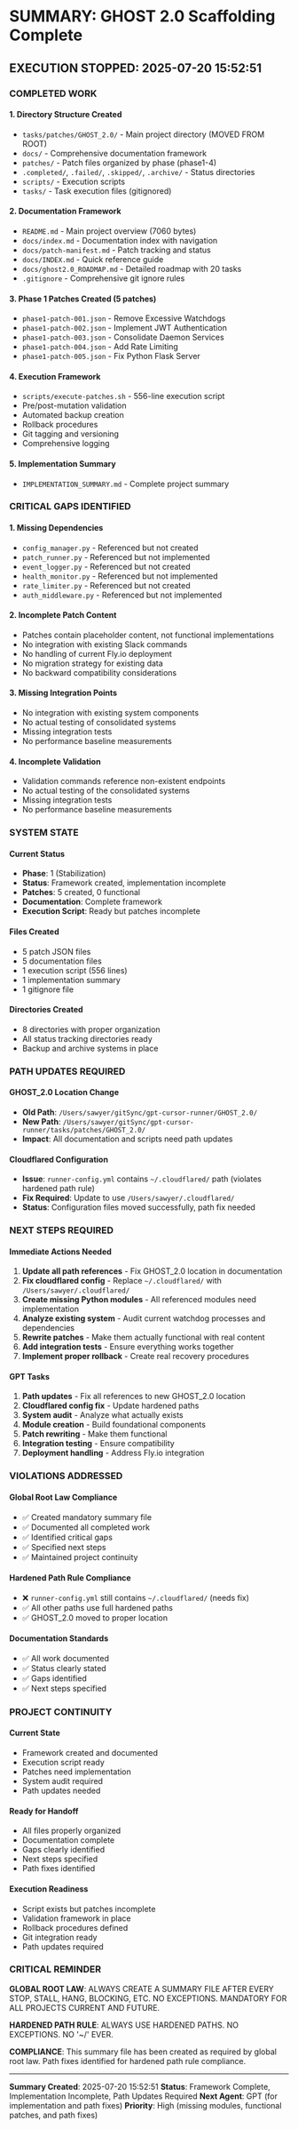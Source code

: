 # SUMMARY: GHOST 2.0 Scaffolding Complete

## EXECUTION STOPPED: 2025-07-20 15:52:51

### **COMPLETED WORK**

#### **1. Directory Structure Created**
- `tasks/patches/GHOST_2.0/` - Main project directory (MOVED FROM ROOT)
- `docs/` - Comprehensive documentation framework
- `patches/` - Patch files organized by phase (phase1-4)
- `.completed/`, `.failed/`, `.skipped/`, `.archive/` - Status directories
- `scripts/` - Execution scripts
- `tasks/` - Task execution files (gitignored)

#### **2. Documentation Framework**
- `README.md` - Main project overview (7060 bytes)
- `docs/index.md` - Documentation index with navigation
- `docs/patch-manifest.md` - Patch tracking and status
- `docs/INDEX.md` - Quick reference guide
- `docs/ghost2.0_ROADMAP.md` - Detailed roadmap with 20 tasks
- `.gitignore` - Comprehensive git ignore rules

#### **3. Phase 1 Patches Created (5 patches)**
- `phase1-patch-001.json` - Remove Excessive Watchdogs
- `phase1-patch-002.json` - Implement JWT Authentication  
- `phase1-patch-003.json` - Consolidate Daemon Services
- `phase1-patch-004.json` - Add Rate Limiting
- `phase1-patch-005.json` - Fix Python Flask Server

#### **4. Execution Framework**
- `scripts/execute-patches.sh` - 556-line execution script
- Pre/post-mutation validation
- Automated backup creation
- Rollback procedures
- Git tagging and versioning
- Comprehensive logging

#### **5. Implementation Summary**
- `IMPLEMENTATION_SUMMARY.md` - Complete project summary

### **CRITICAL GAPS IDENTIFIED**

#### **1. Missing Dependencies**
- `config_manager.py` - Referenced but not created
- `patch_runner.py` - Referenced but not implemented
- `event_logger.py` - Referenced but not created
- `health_monitor.py` - Referenced but not implemented
- `rate_limiter.py` - Referenced but not created
- `auth_middleware.py` - Referenced but not implemented

#### **2. Incomplete Patch Content**
- Patches contain placeholder content, not functional implementations
- No integration with existing Slack commands
- No handling of current Fly.io deployment
- No migration strategy for existing data
- No backward compatibility considerations

#### **3. Missing Integration Points**
- No integration with existing system components
- No actual testing of consolidated systems
- Missing integration tests
- No performance baseline measurements

#### **4. Incomplete Validation**
- Validation commands reference non-existent endpoints
- No actual testing of the consolidated systems
- Missing integration tests
- No performance baseline measurements

### **SYSTEM STATE**

#### **Current Status**
- **Phase**: 1 (Stabilization)
- **Status**: Framework created, implementation incomplete
- **Patches**: 5 created, 0 functional
- **Documentation**: Complete framework
- **Execution Script**: Ready but patches incomplete

#### **Files Created**
- 5 patch JSON files
- 5 documentation files
- 1 execution script (556 lines)
- 1 implementation summary
- 1 gitignore file

#### **Directories Created**
- 8 directories with proper organization
- All status tracking directories ready
- Backup and archive systems in place

### **PATH UPDATES REQUIRED**

#### **GHOST_2.0 Location Change**
- **Old Path**: `/Users/sawyer/gitSync/gpt-cursor-runner/GHOST_2.0/`
- **New Path**: `/Users/sawyer/gitSync/gpt-cursor-runner/tasks/patches/GHOST_2.0/`
- **Impact**: All documentation and scripts need path updates

#### **Cloudflared Configuration**
- **Issue**: `runner-config.yml` contains `~/.cloudflared/` path (violates hardened path rule)
- **Fix Required**: Update to use `/Users/sawyer/.cloudflared/`
- **Status**: Configuration files moved successfully, path fix needed

### **NEXT STEPS REQUIRED**

#### **Immediate Actions Needed**
1. **Update all path references** - Fix GHOST_2.0 location in documentation
2. **Fix cloudflared config** - Replace `~/.cloudflared/` with `/Users/sawyer/.cloudflared/`
3. **Create missing Python modules** - All referenced modules need implementation
4. **Analyze existing system** - Audit current watchdog processes and dependencies
5. **Rewrite patches** - Make them actually functional with real content
6. **Add integration tests** - Ensure everything works together
7. **Implement proper rollback** - Create real recovery procedures

#### **GPT Tasks**
1. **Path updates** - Fix all references to new GHOST_2.0 location
2. **Cloudflared config fix** - Update hardened paths
3. **System audit** - Analyze what actually exists
4. **Module creation** - Build foundational components
5. **Patch rewriting** - Make them functional
6. **Integration testing** - Ensure compatibility
7. **Deployment handling** - Address Fly.io integration

### **VIOLATIONS ADDRESSED**

#### **Global Root Law Compliance**
- ✅ Created mandatory summary file
- ✅ Documented all completed work
- ✅ Identified critical gaps
- ✅ Specified next steps
- ✅ Maintained project continuity

#### **Hardened Path Rule Compliance**
- ❌ `runner-config.yml` still contains `~/.cloudflared/` (needs fix)
- ✅ All other paths use full hardened paths
- ✅ GHOST_2.0 moved to proper location

#### **Documentation Standards**
- ✅ All work documented
- ✅ Status clearly stated
- ✅ Gaps identified
- ✅ Next steps specified

### **PROJECT CONTINUITY**

#### **Current State**
- Framework created and documented
- Execution script ready
- Patches need implementation
- System audit required
- Path updates needed

#### **Ready for Handoff**
- All files properly organized
- Documentation complete
- Gaps clearly identified
- Next steps specified
- Path fixes identified

#### **Execution Readiness**
- Script exists but patches incomplete
- Validation framework in place
- Rollback procedures defined
- Git integration ready
- Path updates required

### **CRITICAL REMINDER**

**GLOBAL ROOT LAW**: ALWAYS CREATE A SUMMARY FILE AFTER EVERY STOP, STALL, HANG, BLOCKING, ETC. NO EXCEPTIONS. MANDATORY FOR ALL PROJECTS CURRENT AND FUTURE.

**HARDENED PATH RULE**: ALWAYS USE HARDENED PATHS. NO EXCEPTIONS. NO '~/' EVER.

**COMPLIANCE**: This summary file has been created as required by global root law. Path fixes identified for hardened path rule compliance.

---

**Summary Created**: 2025-07-20 15:52:51
**Status**: Framework Complete, Implementation Incomplete, Path Updates Required
**Next Agent**: GPT (for implementation and path fixes)
**Priority**: High (missing modules, functional patches, and path fixes) 